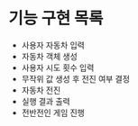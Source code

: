 # 기능 구현 목록
- 사용자 자동차 입력
- 자동차 객체 생성
- 사용자 시도 횟수 입력
- 무작위 값 생성 후 전진 여부 결정
- 자동차 전진
- 실행 결과 출력
- 전반전인 게임 진행